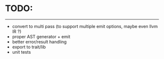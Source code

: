 # TODO:
---

- convert to multi pass (to support multiple emit options, maybe even llvm IR ?)
- proper AST generator + emit
- better error/result handling
- export to trait/lib
- unit tests
